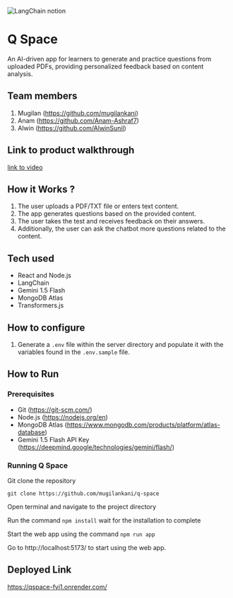 ![LangChain notion](https://github.com/TH-Activities/saturday-hack-night-template/assets/117498997/af58a18d-932c-4ee7-870b-20820cfa3f3f)

# Q Space

An AI-driven app for learners to generate and practice questions from uploaded PDFs, providing personalized feedback based on content analysis.

## Team members

1. Mugilan (https://github.com/mugilankani)
2. Anam (https://github.com/Anam-Ashraf7)
3. Alwin (https://github.com/AlwinSunil)

## Link to product walkthrough

[link to video](https://www.loom.com/share/5c9e402e81024a719a2fa57d493baa2c?sid=5dbf9772-7f3c-4cc4-aef7-04d0b2d1bbfe)

## How it Works ?

1. The user uploads a PDF/TXT file or enters text content.
2. The app generates questions based on the provided content.
3. The user takes the test and receives feedback on their answers.
4. Additionally, the user can ask the chatbot more questions related to the content.

## Tech used

- React and Node.js
- LangChain
- Gemini 1.5 Flash
- MongoDB Atlas
- Transformers.js

## How to configure

1. Generate a `.env` file within the server directory and populate it with the variables found in the `.env.sample` file.

## How to Run

### Prerequisites

- Git (https://git-scm.com/)
- Node.js (https://nodejs.org/en)
- MongoDB Atlas (https://www.mongodb.com/products/platform/atlas-database)
- Gemini 1.5 Flash API Key (https://deepmind.google/technologies/gemini/flash/)

### Running Q Space

Git clone the repository

`git clone https://github.com/mugilankani/q-space`

Open terminal and navigate to the project directory

Run the command
`npm install` wait for the installation to complete

Start the web app using the command
`npm run app`

Go to http://localhost:5173/ to start using the web app.

## Deployed Link

https://qspace-fvi1.onrender.com/
